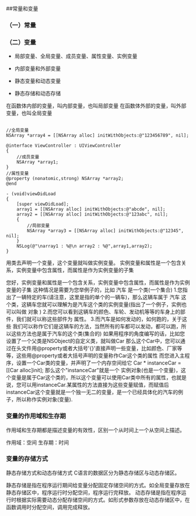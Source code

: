 [](assets)##常量和变量

### （一）常量


### （二）变量
* 局部变量、全局变量、成员变量、属性变量、实例变量

* 内部变量和外部变量

* 静态变量和动态变量

* 静态存储和动态存储


在函数体内部的变量，叫内部变量，也叫局部变量
在函数体外部的变量，叫外部变量，也叫全局变量



```objc

//全局变量
NSArray *array4 = [[NSArray alloc] initWithObjects:@"123456789", nil];

@interface ViewController : UIViewController
{
    //成员变量
    NSArray *array1;
}
//属性变量
@property (nonatomic,strong) NSArray *array2;
@end

- (void)viewDidLoad
{
    [super viewDidLoad];
    array1 = [[NSArray alloc] initWithObjects:@"abcde", nil];
    array2 = [[NSArray alloc] initWithObjects:@"123abc", nil];
    {
        //局部变量
        NSArray *array3 = [[NSArray alloc] initWithObjects:@"12345", nil];
    }
    NSLog(@"\narray1 : %@\n array2 : %@",array1,array2);
}

```

用类去声明一个变量，这个变量就叫做实例变量。
实例变量和属性是一个包含关系，实例变量中包含属性，而属性是作为实例变量的子集

您好，实例变量和属性是一个包含关系，实例变量中包含属性，而属性是作为实例变量的子集
这种情况是需要为您举例子的，比如 汽车 是一个类(一个集合)
    1.您指出了一辆特定的车(请注意，这里是指的单个的一辆车)，那么这辆车属于 汽车 这个类，这辆车您就可以理解为是汽车这个类的实例变量(指出了一个例子，实例也可以叫做 对象 )
    2.而您可以看到这辆车的颜色、车轮、发动机等等的车身上的部件，我们就可以称这些部件为 属性。
    3.而汽车是如何发动的，如何跑的，关于这些 我们可以称作它们是这辆车的方法，当然所有的车都可以发动，都可以跑，所以这些方法也是属于汽车的这个类(集合的)
如果用程序的角度编写的话，比如您设置了一个父类是NSObject的自定义类，就叫做Car
那么这个Car中，您可以通过在头文件用@property或者大括号'{}'直接声明一些变量，比如颜色、厂家等等，这些用@property或者大括号声明的变量称作Car这个类的属性
而您进入主程序，设置一个Car类的变量，并声明了一个内存空间给它
        Car * instanceCar = [[Car alloc]init];
那么这个"instanceCar"就是一个 实例对象(也是一个变量)，这个变量是属于Car这个类的，所以这个变量可以使用Car类中所有的属性，也就是说，您可以用instanceCar.某属性的方法直接为这些变量赋值，而赋值后instanceCar这个变量就是一个独一无二的变量，是一个已经具体化的汽车的例子，所以称作实例对象(变量).

### 变量的作用域和生存期
作用域和生存期都是描述变量的有效性，区别一个从时间上一个从空间上描述。

作用域：空间
生存期：时间

### 变量的存储方式
静态存储方式和动态存储方式
C语言的数据区分为静态存储区与动态存储区。

静态存储是指在程序运行期间给变量分配固定存储空间的方式。如全局变量存放在静态存储区中，程序运行时分配空间，程序运行完释放。 
动态存储是指在程序运行时根据实际需要动态分配存储空间的方式。如形式参数存放在动态存储区中，在函数调用时分配空间，调用完成释放。






